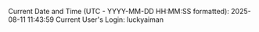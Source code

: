 Current Date and Time (UTC - YYYY-MM-DD HH:MM:SS formatted): 2025-08-11 11:43:59
Current User's Login: luckyaiman
